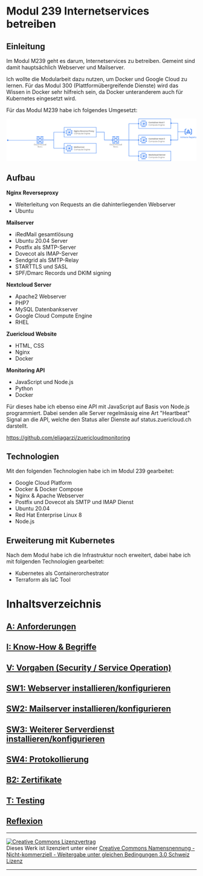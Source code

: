 # Modul 239 Internetservices betreiben

## Einleitung 

Im Modul M239 geht es darum, Internetservices zu betreiben. Gemeint sind damit hauptsächlich Webserver und Mailserver.

Ich wollte die Modularbeit dazu nutzen, um Docker und Google Cloud zu lernen. Für das Modul 300 (Plattformübergreifende Dienste) wird das Wissen in Docker sehr hilfreich sein, da Docker unteranderem auch für Kubernetes eingesetzt wird.

Für das Modul M239 habe ich folgendes Umgesetzt:

![](./Konfiguration/images/M239_Architektur.png)

## Aufbau

**Nginx Reverseproxy**

- Weiterleitung von Requests an die dahinterliegenden Webserver
- Ubuntu

**Mailserver**

- iRedMail gesamtlösung
- Ubuntu 20.04 Server
- Postfix als SMTP-Server
- Dovecot als IMAP-Server
- Sendgrid als SMTP-Relay
- STARTTLS und SASL
- SPF/Dmarc Records und DKIM signing

**Nextcloud Server**

- Apache2 Webserver
- PHP7 
- MySQL Datenbankserver
- Google Cloud Compute Engine
- RHEL

**Zuericloud Website**

- HTML, CSS
- Nginx
- Docker

**Monitoring API**

- JavaScript und Node.js
- Python
- Docker

Für dieses habe ich ebenso eine API mit JavaScript auf Basis von Node.js programmiert. Dabei senden alle Server regelmässig eine Art "Heartbeat" Signal an die API, welche den Status aller Dienste auf status.zuericloud.ch darstellt.

https://github.com/eliagarzi/zuericloudmonitoring

## Technologien

Mit den folgenden Technologien habe ich im Modul 239 gearbeitet:

- Google Cloud Platform
- Docker & Docker Compose
- Nginx & Apache Webserver
- Postfix und Dovecot als SMTP und IMAP Dienst
- Ubuntu 20.04
- Red Hat Enterprise Linux 8
- Node.js

## Erweiterung mit Kubernetes

Nach dem Modul habe ich die Infrastruktur noch erweitert, dabei habe ich mit folgenden Technologien gearbeitet:

- Kubernetes als Containerorchestrator
- Terraform als IaC Tool

# Inhaltsverzeichnis

## [A: Anforderungen](A/README.md)

## [I: Know-How & Begriffe](I/README.md)

## [V: Vorgaben (Security / Service Operation)](V/README.md)

## [SW1: Webserver installieren/konfigurieren](SW1/README.md)

## [SW2: Mailserver installieren/konfigurieren](SW2/README.md)

## [SW3: Weiterer Serverdienst installieren/konfigurieren](SW3/README.md)

## [SW4: Protokollierung](SW4/README.md)

## [B2: Zertifikate](B2/README.md)

## [T: Testing](T/README.md)

## [Reflexion](R/README.md)


- - -
<a rel="license" href="http://creativecommons.org/licenses/by-nc-sa/3.0/ch/"><img alt="Creative Commons Lizenzvertrag" style="border-width:0" src="https://i.creativecommons.org/l/by-nc-sa/3.0/ch/88x31.png" /></a><br />Dieses Werk ist lizenziert unter einer <a rel="license" href="http://creativecommons.org/licenses/by-nc-sa/3.0/ch/">Creative Commons Namensnennung - Nicht-kommerziell - Weitergabe unter gleichen Bedingungen 3.0 Schweiz Lizenz</a>
- - -
